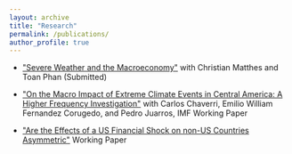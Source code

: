 ```yaml
---
layout: archive
title: "Research"
permalink: /publications/
author_profile: true
---
```


*    ["Severe Weather and the Macroeconomy"](https://hskim27.github.io/files/weather_2022.pdf) with Christian Matthes and Toan Phan (Submitted)

*    ["On the Macro Impact of Extreme Climate Events in Central America: A Higher Frequency Investigation"](https://www.imf.org/en/Publications/WP/Issues/2022/12/02/On-the-Macro-Impact-of-Extreme-Climate-Events-in-Central-America-A-Higher-Frequency-526284) with Carlos Chaverri, Emilio William Fernandez Corugedo, and Pedro Juarros, IMF Working Paper 

*    ["Are the Effects of a US Financial Shock on non-US Countries Asymmetric"](https://hskim27.github.io/files/us_financial_shock_asymmetric.pdf) Working Paper

